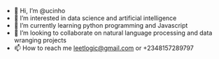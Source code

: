 - 👋 Hi, I’m @ucinho
- 👀 I’m interested in data science and artificial intelligence
- 🌱 I’m currently learning python programming and Javascript
- 💞️ I’m looking to collaborate on natural language processing and data wranging projects
- 📫 How to reach me leetlogic@gmail.com or +2348157289797

<!---
ucinho/ucinho is a ✨ special ✨ repository because its `README.md` (this file) appears on your GitHub profile.
You can click the Preview link to take a look at your changes.
--->
